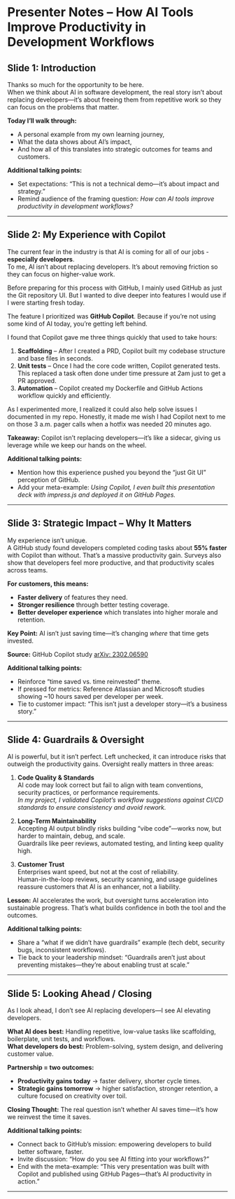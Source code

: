 # Presenter Notes – How AI Tools Improve Productivity in Development Workflows

## Slide 1: Introduction
Thanks so much for the opportunity to be here.  
When we think about AI in software development, the real story isn’t about replacing developers—it’s about freeing them from repetitive work so they can focus on the problems that matter.  

**Today I’ll walk through:**

- A personal example from my own learning journey,
- What the data shows about AI’s impact,
- And how all of this translates into strategic outcomes for teams and customers.

**Additional talking points:**

- Set expectations: “This is not a technical demo—it’s about impact and strategy.”
- Remind audience of the framing question: *How can AI tools improve productivity in development workflows?*

---

## Slide 2: My Experience with Copilot

The current fear in the industry is that AI is coming for all of our jobs - **especially developers**.  
To me, AI isn’t about replacing developers. It’s about removing friction so they can focus on higher-value work.  

Before preparing for this process with GitHub, I mainly used GitHub as just the Git repository UI. But I wanted to dive deeper into features I would use if I were starting fresh today.  

The feature I prioritized was **GitHub Copilot**. Because if you’re not using some kind of AI today, you’re getting left behind.  

I found that Copilot gave me three things quickly that used to take hours:

1. **Scaffolding** – After I created a PRD, Copilot built my codebase structure and base files in seconds.  
2. **Unit tests** – Once I had the core code written, Copilot generated tests. This replaced a task often done under time pressure at 2am just to get a PR approved.  
3. **Automation** – Copilot created my Dockerfile and GitHub Actions workflow quickly and efficiently.  

As I experimented more, I realized it could also help solve issues I documented in my repo. Honestly, it made me wish I had Copilot next to me on those 3 a.m. pager calls when a hotfix was needed 20 minutes ago.  

**Takeaway:** Copilot isn’t replacing developers—it’s like a sidecar, giving us leverage while we keep our hands on the wheel.  

**Additional talking points:**

- Mention how this experience pushed you beyond the “just Git UI” perception of GitHub.
- Add your meta-example: *Using Copilot, I even built this presentation deck with impress.js and deployed it on GitHub Pages.*

---

## Slide 3: Strategic Impact – Why It Matters

My experience isn’t unique.  
A GitHub study found developers completed coding tasks about **55% faster** with Copilot than without. That’s a massive productivity gain. Surveys also show that developers feel more productive, and that productivity scales across teams.  

**For customers, this means:**

- **Faster delivery** of features they need.  
- **Stronger resilience** through better testing coverage.  
- **Better developer experience** which translates into higher morale and retention.  

**Key Point:** AI isn’t just saving time—it’s changing *where* that time gets invested.  

**Source:** GitHub Copilot study [arXiv: 2302.06590](https://arxiv.org/abs/2302.06590)  

**Additional talking points:**

- Reinforce “time saved vs. time reinvested” theme.  
- If pressed for metrics: Reference Atlassian and Microsoft studies showing ~10 hours saved per developer per week.  
- Tie to customer impact: “This isn’t just a developer story—it’s a business story.”

---

## Slide 4: Guardrails & Oversight

AI is powerful, but it isn’t perfect. Left unchecked, it can introduce risks that outweigh the productivity gains. Oversight really matters in three areas:  

1. **Code Quality & Standards**  
   AI code may look correct but fail to align with team conventions, security practices, or performance requirements.  
   *In my project, I validated Copilot’s workflow suggestions against CI/CD standards to ensure consistency and avoid rework.*  

2. **Long-Term Maintainability**  
   Accepting AI output blindly risks building “vibe code”—works now, but harder to maintain, debug, and scale.  
   Guardrails like peer reviews, automated testing, and linting keep quality high.  

3. **Customer Trust**  
   Enterprises want speed, but not at the cost of reliability.  
   Human-in-the-loop reviews, security scanning, and usage guidelines reassure customers that AI is an enhancer, not a liability.  

**Lesson:** AI accelerates the work, but oversight turns acceleration into sustainable progress. That’s what builds confidence in both the tool and the outcomes.  

**Additional talking points:**

- Share a “what if we didn’t have guardrails” example (tech debt, security bugs, inconsistent workflows).
- Tie back to your leadership mindset: “Guardrails aren’t just about preventing mistakes—they’re about enabling trust at scale.”

---

## Slide 5: Looking Ahead / Closing

As I look ahead, I don’t see AI replacing developers—I see AI elevating developers.  

**What AI does best:** Handling repetitive, low-value tasks like scaffolding, boilerplate, unit tests, and workflows.  
**What developers do best:** Problem-solving, system design, and delivering customer value.  

**Partnership = two outcomes:**  

- **Productivity gains today** → faster delivery, shorter cycle times.  
- **Strategic gains tomorrow** → higher satisfaction, stronger retention, a culture focused on creativity over toil.  

**Closing Thought:** The real question isn’t whether AI saves time—it’s how we reinvest the time it saves.  

**Additional talking points:**

- Connect back to GitHub’s mission: empowering developers to build better software, faster.  
- Invite discussion: “How do you see AI fitting into your workflows?”  
- End with the meta-example: “This very presentation was built with Copilot and published using GitHub Pages—that’s AI productivity in action.”  

---